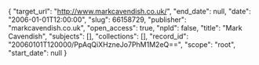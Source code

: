 {
  "target_url": "http://www.markcavendish.co.uk/", 
  "end_date": null, 
  "date": "2006-01-01T12:00:00", 
  "slug": 66158729, 
  "publisher": "markcavendish.co.uk", 
  "open_access": true, 
  "npld": false, 
  "title": "Mark Cavendish", 
  "subjects": [], 
  "collections": [], 
  "record_id": "20060101T120000/PpAqQiXHzneJo7PhM1M2eQ==", 
  "scope": "root", 
  "start_date": null
}

